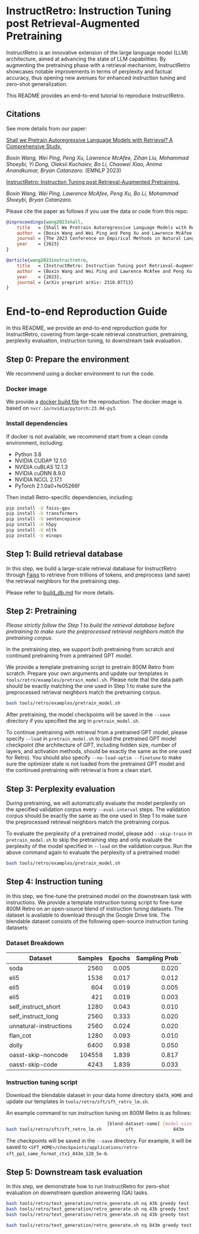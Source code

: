 # InstructRetro: Instruction Tuning post Retrieval-Augmented Pretraining

InstructRetro is an innovative extension of the large language model (LLM) architecture, aimed at advancing the state of LLM capabilities. By augmenting the pretraining phase with a retrieval mechanism, InstructRetro showcases notable improvements in terms of perplexity and factual accuracy, thus opening new avenues for enhanced instruction tuning and zero-shot generalization.

This README provides an end-to-end tutorial to reproduce InstructRetro.   

## Citations

See more details from our paper:

[Shall we Pretrain Autoregressive Language Models with Retrieval? A Comprehensive Study.](https://arxiv.org/abs/2304.06762)

_Boxin Wang, Wei Ping, Peng Xu, Lawrence McAfee, Zihan Liu, Mohammad Shoeybi, Yi Dong, Oleksii Kuchaiev, Bo Li, Chaowei Xiao, Anima Anandkumar, Bryan Catanzaro._ (EMNLP 2023)

[InstructRetro: Instruction Tuning post Retrieval-Augmented Pretraining.](https://arxiv.org/abs/2310.07713) 

_Boxin Wang, Wei Ping, Lawrence McAfee, Peng Xu, Bo Li, Mohammad Shoeybi, Bryan Catanzaro._ 

Please cite the paper as follows if you use the data or code from this repo:

```bibtex
@inproceedings{wang2023shall,
    title   = {Shall We Pretrain Autoregressive Language Models with Retrieval? A Comprehensive Study},
    author  = {Boxin Wang and Wei Ping and Peng Xu and Lawrence McAfee and Zihan Liu and Mohammad Shoeybi and Yi Dong and Oleksii Kuchaiev and Bo Li and Chaowei Xiao and Anima Anandkumar and Bryan Catanzaro},
    journal = {The 2023 Conference on Empirical Methods in Natural Language Processing},
    year    = {2023}
}

@article{wang2023instructretro,
    title   = {InstructRetro: Instruction Tuning post Retrieval-Augmented Pretraining},
    author  = {Boxin Wang and Wei Ping and Lawrence McAfee and Peng Xu and Bo Li and Mohammad Shoeybi and Bryan Catanzaro},
    year    = {2023},
    journal = {arXiv preprint arXiv: 2310.07713}
}
```

# End-to-end Reproduction Guide

In this README, we provide an end-to-end reproduction guide for InstructRetro, covering from large-scale retrieval construction, pretraining, perplexity evaluation, instruction tuning, to downstream task evaluation. 

## Step 0: Prepare the environment

We recommend using a docker environment  to run the code.

### Docker image

[//]: # (We provide docker images for the reproduction. )

[//]: # ()
[//]: # (```bash)

[//]: # (```)

We provide a [docker build file](https://github.com/NVIDIA/Megatron-LM/blob/main/tools/retro/examples/Dockerfile) for the reproduction. The docker image is based on `nvcr.io/nvidia/pytorch:23.04-py3`.


### Install dependencies

If docker is not available, we recommend start from a clean conda environment, including:
- Python 3.8
- NVIDIA CUDA® 12.1.0
- NVIDIA cuBLAS 12.1.3
- NVIDIA cuDNN 8.9.0
- NVIDIA NCCL 2.17.1 
- PyTorch 2.1.0a0+fe05266f

Then install Retro-specific dependencies, including:
```bash
pip install -U faiss-gpu
pip install -U transformers
pip install -U sentencepiece
pip install -U h5py
pip install -U nltk
pip install -U einops
```



## Step 1: Build retrieval database

In this step, we build a large-scale retrieval database for InstructRetro through [Faiss](https://github.com/facebookresearch/faiss) to retrieve from trillions of tokens, and preprocess (and save) the retrieval neighbors for the pretraining step.

Please refer to [build_db.md]() for more details.

## Step 2: Pretraining

*Please strictly follow the Step 1 to build the retrieval database before pretraining to make sure the preprocessed retrieval neighbors match the pretraining corpus.*

In the pretraining step, we support both pretraining from scratch and continued pretraining from a pretrained GPT model.

We provide a template pretraining script to pretrain 800M Retro from scratch. Prepare your own arguments and update our templates in `tools/retro/examples/pretrain_model.sh`. Please note that the data path should be exactly matching the one used in Step 1 to make sure the preprocessed retrieval neighbors match the pretraining corpus.

[//]: # (Take the example of the Wikipedia corpus)

```bash
bash tools/retro/examples/pretrain_model.sh
```
After pretraining, the model checkpoints will be saved in the `--save` directory if you specified the arg in `pretrain_model.sh`.

To continue pretraining with retrieval from a pretrained GPT model, please specify `--load` in `pretrain_model.sh` to load the pretrained GPT model checkpoint (the architecture of GPT, including hidden size, number of layers, and activation methods, should be exactly the same as the one used for Retro). You should also specify   `--no-load-optim --finetune` to make sure the optimizer state is not loaded from the pretrained GPT model and the continued pretraining with retrieval is from a clean start.

## Step 3: Perplexity evaluation

During pretraining, we will automatically evaluate the model perplexity on the specified validation corpus every `--eval-interval` steps. The validation corpus should be exactly the same as the one used in Step 1 to make sure the preprocessed retrieval neighbors match the pretraining corpus.

To evaluate the perplexity of a pretrained model, please add `--skip-train` in `pretrain_model.sh` to skip the pretraining step and only evaluate the perplexity of the model specified in `--load` on the validation corpus. Run the above command again to evaluate the perplexity of a pretrained model:

```bash
bash tools/retro/examples/pretrain_model.sh
```

## Step 4: Instruction tuning

In this step, we fine-tune the pretrained model on the downstream task with instructions. We provide a template instruction tuning script to fine-tune 800M Retro on an open-source blend of instruction tuning datasets. The dataset is available to download through the Google Drive link. The blendable dataset consists of the following open-source instruction tuning datasets:

### Dataset Breakdown
| Dataset                |Samples|Epochs|Sampling Prob|
|------------------------|------:|-----:|------------:|
| soda                   |      2560 |  0.005| 0.020|
| eli5                   |      1536 |  0.017| 0.012|
| eli5                   |       604 |  0.019| 0.005|
| eli5                   |       421 |  0.019| 0.003|
| self_instruct_short    |      1280 |  0.043| 0.010|
| self_instruct_long     |      2560 |  0.333| 0.020|
| unnatural-instructions |      2560 |  0.024| 0.020|
| flan_cot               |      1280 |  0.093| 0.010|
| dolly                  |      6400 |  0.938| 0.050|
| oasst-skip-noncode     |    104558 |  1.839| 0.817|
| oasst-skip-code        |      4243 |  1.839| 0.033|
### Instruction tuning script
Download the blendable dataset in your data home directory `$DATA_HOME` and update our templates in `tools/retro/sft/sft_retro_lm.sh`.

An example command to run instruction tuning on 800M Retro is as follows:
```bash
                                      [blend-dataset-name] [model-size] [batch-size]  [lr]    [checkpoints]
bash tools/retro/sft/sft_retro_lm.sh         sft               843m            128    5e-6  <path/to/pretrained/retro>  
```

The checkpoints will be saved in the `--save` directory. For example, it will be saved to 
`<SFT_HOME>/checkpoints/applications/retro-sft_pp1_same_format_ctx1_843m_128_5e-6`.

## Step 5: Downstream task evaluation

In this step, we demonstrate how to run InstructRetro for zero-shot evaluation on downstream question answering (QA) tasks. 


```bash
bash tools/retro/text_generation/retro_generate.sh nq 43b greedy test  0 20000 1000 5 pp1 /lustre/fsw/adlr/adlr-nlp/boxinw/github-version/retro/Megatron-LM/checkpoints/applications/retro-open_inst_pp1_same_format_ctx1_43b_128_5e-6 2
bash tools/retro/text_generation/retro_generate.sh nq 43b greedy test  0 20000 1000 5 pp1 /lustre/fsw/adlr/adlr-nlp/boxinw/github-version/retro/Megatron-LM/checkpoints/applications/retro-qc_pp1_same_format_ctx1_43b_128_5e-6 2
bash tools/retro/text_generation/retro_generate.sh nq 43b greedy test  0 20000 1000 5 pp1 /lustre/fsw/adlr/adlr-nlp/boxinw/github-version/retro/Megatron-LM/checkpoints/applications/retro-sft_pp1_same_format_ctx1_43b_128_5e-6 2

bash tools/retro/text_generation/retro_generate.sh nq 843m greedy test  0 20000 500 5 pp1 /lustre/fsw/adlr/adlr-nlp/boxinw/github-version/retro/Megatron-LM/checkpoints/applications/retro-sft_pp1_same_format_ctx1_843m_128_5e-6 2
```
